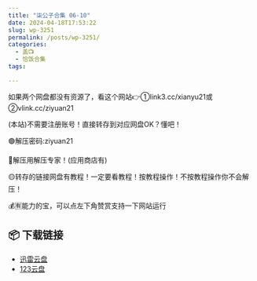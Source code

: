 ```yaml
---
title: "柒公子合集 06-10"
date: 2024-04-18T17:53:22
slug: wp-3251
permalink: /posts/wp-3251/
categories:
  - 盖📺
  - 恰饭合集
tags:

---
```


如果两个网盘都没有资源了，看这个网站👉①link3.cc/xianyu21或②vlink.cc/ziyuan21

(本站)不需要注册账号！直接转存到对应网盘OK？懂吧！

🟢解压密码:ziyuan21

🔵解压用解压专家！(应用商店有)

🟡转存的链接网盘有教程！一定要看教程！按教程操作！不按教程操作你不会解压！

💰🈶能力的宝，可以点左下角赞赏支持一下网站运行

## 📦 下载链接
- [迅雷云盘](https://blziyuan21.com/pay-download/3251?key=37929ec80f&down_id=0)
- [123云盘](https://blziyuan21.com/pay-download/3251?key=37929ec80f&down_id=1)

